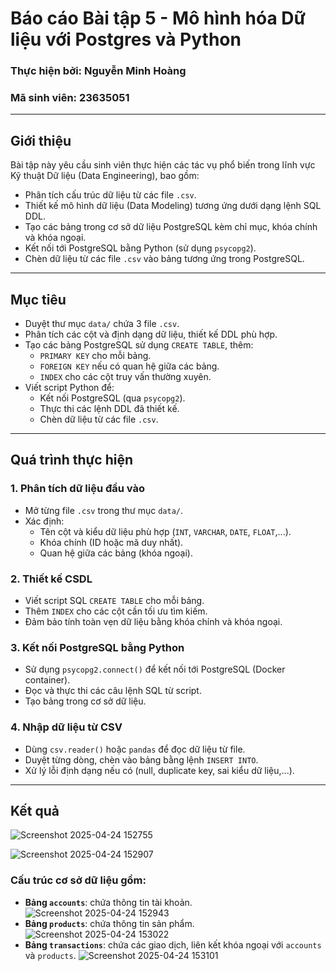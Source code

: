 # Báo cáo Bài tập 5 - Mô hình hóa Dữ liệu với Postgres và Python

### Thực hiện bởi: Nguyễn Minh Hoàng  
### Mã sinh viên: 23635051 

---

## Giới thiệu

Bài tập này yêu cầu sinh viên thực hiện các tác vụ phổ biến trong lĩnh vực Kỹ thuật Dữ liệu (Data Engineering), bao gồm:

- Phân tích cấu trúc dữ liệu từ các file `.csv`.
- Thiết kế mô hình dữ liệu (Data Modeling) tương ứng dưới dạng lệnh SQL DDL.
- Tạo các bảng trong cơ sở dữ liệu PostgreSQL kèm chỉ mục, khóa chính và khóa ngoại.
- Kết nối tới PostgreSQL bằng Python (sử dụng `psycopg2`).
- Chèn dữ liệu từ các file `.csv` vào bảng tương ứng trong PostgreSQL.

---

## Mục tiêu

- Duyệt thư mục `data/` chứa 3 file `.csv`.
- Phân tích các cột và định dạng dữ liệu, thiết kế DDL phù hợp.
- Tạo các bảng PostgreSQL sử dụng `CREATE TABLE`, thêm:
  - `PRIMARY KEY` cho mỗi bảng.
  - `FOREIGN KEY` nếu có quan hệ giữa các bảng.
  - `INDEX` cho các cột truy vấn thường xuyên.
- Viết script Python để:
  - Kết nối PostgreSQL (qua `psycopg2`).
  - Thực thi các lệnh DDL đã thiết kế.
  - Chèn dữ liệu từ các file `.csv`.

---

## Quá trình thực hiện

### 1. Phân tích dữ liệu đầu vào
- Mở từng file `.csv` trong thư mục `data/`.
- Xác định:
  - Tên cột và kiểu dữ liệu phù hợp (`INT`, `VARCHAR`, `DATE`, `FLOAT`,...).
  - Khóa chính (ID hoặc mã duy nhất).
  - Quan hệ giữa các bảng (khóa ngoại).

### 2. Thiết kế CSDL
- Viết script SQL `CREATE TABLE` cho mỗi bảng.
- Thêm `INDEX` cho các cột cần tối ưu tìm kiếm.
- Đảm bảo tính toàn vẹn dữ liệu bằng khóa chính và khóa ngoại.

### 3. Kết nối PostgreSQL bằng Python
- Sử dụng `psycopg2.connect()` để kết nối tới PostgreSQL (Docker container).
- Đọc và thực thi các câu lệnh SQL từ script.
- Tạo bảng trong cơ sở dữ liệu.

### 4. Nhập dữ liệu từ CSV
- Dùng `csv.reader()` hoặc `pandas` để đọc dữ liệu từ file.
- Duyệt từng dòng, chèn vào bảng bằng lệnh `INSERT INTO`.
- Xử lý lỗi định dạng nếu có (null, duplicate key, sai kiểu dữ liệu,...).

---

## Kết quả

![Screenshot 2025-04-24 152755](https://github.com/user-attachments/assets/1c24dc2f-74b8-421d-87ed-856277f93e69)

![Screenshot 2025-04-24 152907](https://github.com/user-attachments/assets/9a492fdd-903c-416d-82b1-0ea56fa63f43)


### Cấu trúc cơ sở dữ liệu gồm:
- **Bảng `accounts`**: chứa thông tin tài khoản.
  ![Screenshot 2025-04-24 152943](https://github.com/user-attachments/assets/755ebb34-5d4e-412c-85aa-207edc89b152)
- **Bảng `products`**: chứa thông tin sản phẩm.
  ![Screenshot 2025-04-24 153022](https://github.com/user-attachments/assets/b9615a6c-a21d-4420-96cb-cc08d215eaa5)
- **Bảng `transactions`**: chứa các giao dịch, liên kết khóa ngoại với `accounts` và `products`.
  ![Screenshot 2025-04-24 153101](https://github.com/user-attachments/assets/13a94680-8af4-402d-9356-01c0790371f7)
